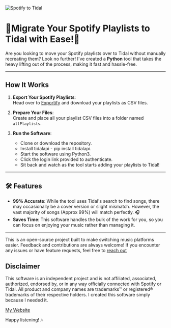 ![Spotify to Tidal](https://stevza90.uk/image/spotify-to-tidal.png)


# 🎵Migrate Your Spotify Playlists to Tidal with Ease!🎵

Are you looking to move your Spotify playlists over to Tidal without manually recreating them? Look no further! I've created a **Python** tool that takes the heavy lifting out of the process, making it fast and hassle-free.

---

## How It Works
1. **Export Your Spotify Playlists**:  
   Head over to [Exportify](https://exportify.net/) and download your playlists as CSV files.

2. **Prepare Your Files**:  
   Create and place all your playlist CSV files into a folder named `allPlaylists`.

3. **Run the Software**:  
   - Clone or download the repository.
   - Install tidalapi - pip install tidalapi.
   - Start the software using Python3.  
   - Click the login link provided to authenticate.  
   - Sit back and watch as the tool starts adding your playlists to Tidal!


---

## 🛠 Features
- **99% Accurate**: While the tool uses Tidal's search to find songs, there may occasionally be a cover version or slight mismatch. However, the vast majority of songs (Approx 99%) will match perfectly. 🎧
- **Saves Time**: This software handles the bulk of the work for you, so you can focus on enjoying your music rather than managing it.

---

This is an open-source project built to make switching music platforms easier. Feedback and contributions are always welcome! If you encounter any issues or have feature requests, feel free to [reach out ](mailto:info@stevza90.uk)

## Disclaimer
This software is an independent project and is not affiliated, associated, authorized, endorsed by, or in any way officially connected with Spotify or Tidal. All product and company names are trademarks™ or registered® trademarks of their respective holders. I created this software simply because I needed it.

[My Website ](https://stevza90.uk/)

Happy listening! 🎶
